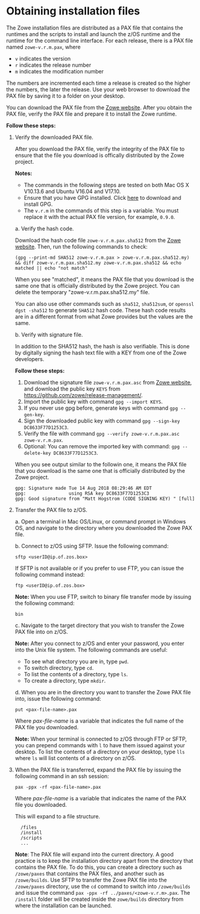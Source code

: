 # Obtaining installation files

The Zowe installation files are distributed as a PAX file that contains the runtimes and the scripts to install and launch the z/OS runtime and the runtime for the command line interface. For each release, there is a PAX file named `zowe-v.r.m.pax`, where

- `v` indicates the version
- `r` indicates the release number
- `m` indicates the modification number

The numbers are incremented each time a release is created so the higher the numbers, the later the release.  Use your web browser to download the PAX file by saving it to a folder on your desktop.

You can download the PAX file from the [Zowe website](https://zowe.org/download/). After you obtain the PAX file, verify the PAX file and prepare it to install the Zowe runtime.

**Follow these steps:**

1. Verify the downloaded PAX file. 
    
    After you download the PAX file, verify the integrity of the PAX file to ensure that the file you download is offically distributed by the Zowe project.

    **Notes:** 
    
    - The commands in the following steps are tested on both Mac OS X V10.13.6 and Ubuntu V16.04 and V17.10.
    - Ensure that you have GPG installed. Click [here](https://www.gnupg.org/) to download and install GPG.
    - The `v.r.m` in the commands of this step is a variable. You must replace it with the actual PAX file version, for example, `0.9.0`.

    a. Verify the hash code.

     Download the hash code file `zowe-v.r.m.pax.sha512` from the [Zowe website](https://projectgiza.org/Downloads/verify.html). Then, run the following commands to check: 
     
    ```
    (gpg --print-md SHA512 zowe-v.r.m.pax > zowe-v.r.m.pax.sha512.my) && diff zowe-v.r.m.pax.sha512.my zowe-v.r.m.pax.sha512 && echo matched || echo "not match"
    ```

    When you see "matched", it means the PAX file that you download is the same one that is officially distributed by the Zowe project. You can delete the temporary "zowe-v.r.m.pax.sha512.my" file.

    You can also use other commands such as `sha512`, `sha512sum`, or `openssl dgst -sha512` to generate `SHA512` hash code. These hash code results are in a different format from what Zowe provides but the values are the same.

    b. Verify with signature file.

    In addition to the SHA512 hash, the hash is also verifiable. This is done by digitally signing the hash text file with a KEY from one of the Zowe developers.
    
     **Follow these steps:**

      1. Download the signature file `zowe-v.r.m.pax.asc` from [Zowe website](https://projectgiza.org/Downloads/verify.html), and download the public key `KEYS` from https://github.com/zowe/release-management/.
      2. Import the public key with command `gpg --import KEYS`. 
      3. If you never use gpg before, generate keys with command `gpg --gen-key`.
      3. Sign the downloaded public key with command `gpg --sign-key DC8633F77D1253C3`.
      4. Verify the file with command `gpg --verify zowe-v.r.m.pax.asc zowe-v.r.m.pax`.
      5. Optional: You can remove the imported key with command: `gpg --delete-key DC8633F77D1253C3`.

    When you see output similar to the followin one, it means the PAX file that you download is the same one that is officially distributed by the Zowe project.

    ```
    gpg: Signature made Tue 14 Aug 2018 08:29:46 AM EDT
    gpg:                using RSA key DC8633F77D1253C3
    gpg: Good signature from "Matt Hogstrom (CODE SIGNING KEY) " [full]
    ```

2. Transfer the PAX file to z/OS.

    a. Open a terminal in Mac OS/Linux, or command prompt in Windows OS, and navigate to the directory where you downloaded the Zowe PAX file.

    b. Connect to z/OS using SFTP. Issue the following command:

     ```
     sftp <userID@ip.of.zos.box>
     ```

     If SFTP is not available or if you prefer to use FTP, you can issue the following command instead:

     ```
     ftp <userID@ip.of.zos.box>
     ```

     **Note:** When you use FTP, switch to binary file transfer mode by issuing the following command:

     ```
     bin
     ```

    c. Navigate to the target directory that you wish to transfer the Zowe PAX file into on z/OS.

    **Note:** After you connect to z/OS and enter your password, you enter into the Unix file system. The following commands are useful:

    - To see what directory you are in, type `pwd`.
    - To switch directory, type `cd`.
    - To list the contents of a directory, type `ls`.
    - To create a directory, type `mkdir`.   

    d. When you are in the directory you want to transfer the Zowe PAX file into, issue the following command:

     ```
     put <pax-file-name>.pax
     ```

    Where _pax-file-name_ is a variable that indicates the full name of the PAX file you downloaded.

    **Note:** When your terminal is connected to z/OS through FTP or SFTP, you can prepend commands with `l` to have them issued against your desktop.  To list the contents of a directory on your desktop, type `lls` where `ls` will list contents of a directory on z/OS.  

3. When the PAX file is transferred, expand the PAX file by issuing the following command in an ssh session:

    ```
    pax -ppx -rf <pax-file-name>.pax
    ```  

    Where _pax-file-name_ is a variable that indicates the name of the PAX file you downloaded.


    This will expand to a file structure.

    ```
      /files
      /install
      /scripts
      ...
    ```

     **Note**: The PAX file will expand into the current directory. A good practice is to keep the installation directory apart from the directory that contains the PAX file.  To do this, you can create a directory such as `/zowe/paxes` that contains the PAX files, and another such as `/zowe/builds`.  Use SFTP to transfer the Zowe PAX file into the `/zowe/paxes` directory, use the `cd` command to switch into `/zowe/builds` and issue the command `pax -ppx -rf ../paxes/<zowe-v.r.m>.pax`.  The `/install` folder will be created inside the `zowe/builds` directory from where the installation can be launched.
